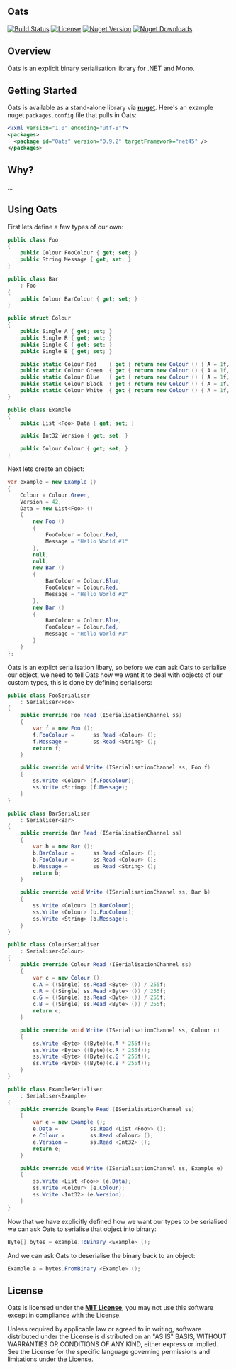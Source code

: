 ## Oats

[![Build Status](https://travis-ci.org/sungiant/oats.png?branch=master)](https://travis-ci.org/sungiant/oats)
[![License](https://img.shields.io/badge/license-MIT-lightgrey.svg)](https://raw.githubusercontent.com/sungiant/oats/master/LICENSE)
[![Nuget Version](https://img.shields.io/nuget/v/Oats.svg)](https://www.nuget.org/packages/Oats)
[![Nuget Downloads](https://img.shields.io/nuget/dt/Oats.svg)](https://www.nuget.org/packages/Oats)

## Overview

Oats is an explicit binary serialisation library for .NET and Mono.

## Getting Started

Oats is available as a stand-alone library via **[nuget][oats_nuget]**.  Here's an example nuget `packages.config` file that pulls in Oats:

```xml
<?xml version="1.0" encoding="utf-8"?>
<packages>
  <package id="Oats" version="0.9.2" targetFramework="net45" />
</packages>
```

## Why?

...


## Using Oats

First lets define a few types of our own:

```cs
public class Foo
{
    public Colour FooColour { get; set; }
    public String Message { get; set; }
}

public class Bar
    : Foo
{
    public Colour BarColour { get; set; }
}

public struct Colour
{
    public Single A { get; set; }
    public Single R { get; set; }
    public Single G { get; set; }
    public Single B { get; set; }

    public static Colour Red    { get { return new Colour () { A = 1f, R = 1f, G = 0f, B = 0f }; } }
    public static Colour Green  { get { return new Colour () { A = 1f, R = 0f, G = 1f, B = 0f }; } }
    public static Colour Blue   { get { return new Colour () { A = 1f, R = 0f, G = 0f, B = 1f }; } }
    public static Colour Black  { get { return new Colour () { A = 1f, R = 0f, G = 0f, B = 0f }; } }
    public static Colour White  { get { return new Colour () { A = 1f, R = 1f, G = 1f, B = 1f }; } }
}

public class Example
{
    public List <Foo> Data { get; set; }

    public Int32 Version { get; set; }

    public Colour Colour { get; set; }
}
```

Next lets create an object:

```cs
var example = new Example ()
{
    Colour = Colour.Green,
    Version = 42,
    Data = new List<Foo> ()
    {
        new Foo ()
        {
            FooColour = Colour.Red,
            Message = "Hello World #1"
        },
        null,
        null,
        new Bar ()
        {
            BarColour = Colour.Blue,
            FooColour = Colour.Red,
            Message = "Hello World #2"
        },
        new Bar ()
        {
            BarColour = Colour.Blue,
            FooColour = Colour.Red,
            Message = "Hello World #3"
        }
    }
};
```

Oats is an explict serialisation libary, so before we can ask Oats to serialise our object, we need to tell Oats how we want it to deal with objects of our custom types, this is done by defining serialisers:

```cs
public class FooSerialiser
    : Serialiser<Foo>
{
    public override Foo Read (ISerialisationChannel ss)
    {
        var f = new Foo ();
        f.FooColour =      ss.Read <Colour> ();
        f.Message =        ss.Read <String> ();
        return f;
    }

    public override void Write (ISerialisationChannel ss, Foo f)
    {
        ss.Write <Colour> (f.FooColour);
        ss.Write <String> (f.Message);
    }
}

public class BarSerialiser
    : Serialiser<Bar>
{
    public override Bar Read (ISerialisationChannel ss)
    {
        var b = new Bar ();
        b.BarColour =      ss.Read <Colour> ();
        b.FooColour =      ss.Read <Colour> ();
        b.Message =        ss.Read <String> ();
        return b;
    }

    public override void Write (ISerialisationChannel ss, Bar b)
    {
        ss.Write <Colour> (b.BarColour);
        ss.Write <Colour> (b.FooColour);
        ss.Write <String> (b.Message);
    }
}

public class ColourSerialiser
    : Serialiser<Colour>
{
    public override Colour Read (ISerialisationChannel ss)
    {
        var c = new Colour ();
        c.A = ((Single) ss.Read <Byte> ()) / 255f;
        c.R = ((Single) ss.Read <Byte> ()) / 255f;
        c.G = ((Single) ss.Read <Byte> ()) / 255f;
        c.B = ((Single) ss.Read <Byte> ()) / 255f;
        return c;
    }

    public override void Write (ISerialisationChannel ss, Colour c)
    {
        ss.Write <Byte> ((Byte)(c.A * 255f));
        ss.Write <Byte> ((Byte)(c.R * 255f));
        ss.Write <Byte> ((Byte)(c.G * 255f));
        ss.Write <Byte> ((Byte)(c.B * 255f));
    }
}

public class ExampleSerialiser
    : Serialiser<Example>
{
    public override Example Read (ISerialisationChannel ss)
    {
        var e = new Example ();
        e.Data =          ss.Read <List <Foo>> ();
        e.Colour =        ss.Read <Colour> ();
        e.Version =       ss.Read <Int32> ();
        return e;
    }

    public override void Write (ISerialisationChannel ss, Example e)
    {
        ss.Write <List <Foo>> (e.Data);
        ss.Write <Colour> (e.Colour);
        ss.Write <Int32> (e.Version);
    }
}
```

Now that we have explicitly defined how we want our types to be serialised we can ask Oats to serialise that object into binary:

```cs
Byte[] bytes = example.ToBinary <Example> ();
```

And we can ask Oats to deserialise the binary back to an object:

```cs
Example a = bytes.FromBinary <Example> ();
```


## License

Oats is licensed under the **[MIT License][mit]**; you may not use this software except in compliance with the License.

Unless required by applicable law or agreed to in writing, software
distributed under the License is distributed on an "AS IS" BASIS,
WITHOUT WARRANTIES OR CONDITIONS OF ANY KIND, either express or implied.
See the License for the specific language governing permissions and
limitations under the License.

[mit]: https://raw.githubusercontent.com/sungiant/oats/master/LICENSE
[oats_nuget]: https://www.nuget.org/packages/Abacus/
[sources]: https://github.com/sungiant/oats/tree/master/source/oats/src/main/cs
